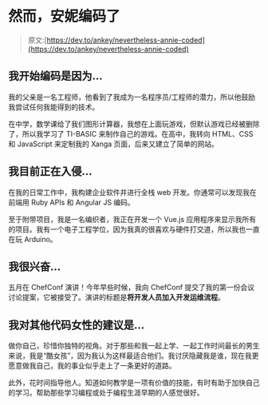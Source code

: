# 然而，安妮编码了

> 原文:[https://dev.to/ankey/nevertheless-annie-coded](https://dev.to/ankey/nevertheless-annie-coded)

## [](#i-began-coding-because)我开始编码是因为...

我的父亲是一名工程师，他看到了我成为一名程序员/工程师的潜力，所以他鼓励我尝试任何我能得到的技术。

在中学，数学课给了我们图形计算器，我想在上面玩游戏，但默认游戏已经被删除了，所以我学习了 TI-BASIC 来制作自己的游戏。在高中，我转向 HTML、CSS 和 JavaScript 来定制我的 Xanga 页面，后来又建立了简单的网站。

## [](#im-currently-hacking-on)我目前正在入侵...

在我的日常工作中，我构建企业软件并进行全栈 web 开发。你通常可以发现我在前端用 Ruby APIs 和 Angular JS 编码。

至于附带项目，我是一名编织者，我正在开发一个 Vue.js 应用程序来显示我所有的项目。我有一个电子工程学位，因为我真的很喜欢与硬件打交道，所以我也一直在玩 Arduino。

## [](#im-excited-about)我很兴奋...

五月在 ChefConf 演讲！今年早些时候，我向 ChefConf 提交了我的第一份会议讨论提案，它被接受了。演讲的标题是**将开发人员加入开发运维流程**。

## [](#my-advice-for-other-women-who-code-is)我对其他代码女性的建议是...

做你自己，珍惜你独特的视角。对于那些和我一起上学、一起工作时间最长的男生来说，我是“酷女孩”，因为我认为这样最适合他们。我讨厌隐藏我是谁，现在我更愿意做我自己，我的事业似乎走上了一条更好的道路。

此外，花时间指导他人。知道如何教学是一项有价值的技能，有时有助于加快自己的学习。帮助那些学习编程或处于编程生涯早期的人感觉很好。